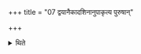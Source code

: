+++
title = "07 द्वयानैकादशिनानुपाकृत्य पुरुषान्"

+++

<details><summary>थिते</summary>

7. After he has dedicated two sets of eleven (animals) (he dedicates) men 
</details>
